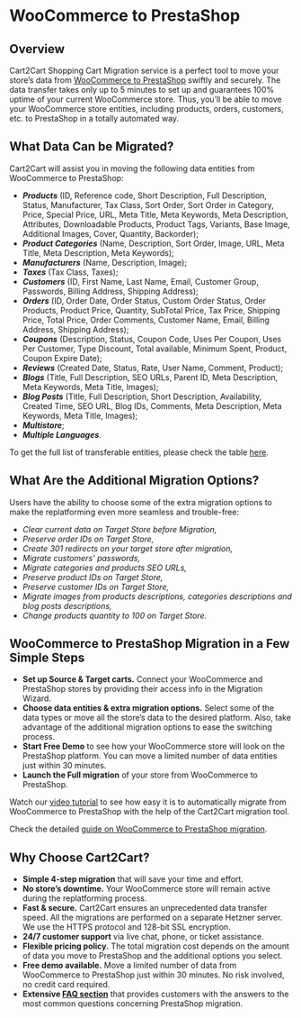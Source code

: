 # WooCommerce to PrestaShop
## Overview
Cart2Cart Shopping Cart Migration service is a perfect tool to move your store’s data from [WooCommerce to PrestaShop](https://www.shopping-cart-migration.com/shopping-cart-migration-options/6690-woocommerce-to-prestashop-migration?utm_source=github-articles&utm_medium=articles&utm_term=woocommerce-prestashop&utm_campaign=github.com) swiftly and securely. The data transfer takes only up to 5 minutes to set up and guarantees 100% uptime of your current WooCommerce store. Thus, you’ll be able to move your WooCommerce store entities, including products, orders, customers, etc. to PrestaShop in a totally automated way.
## What Data Can be Migrated?
Cart2Cart will assist you in moving the following data entities from WooCommerce to PrestaShop:
* **_Products_** (ID, Reference code, Short Description, Full Description, Status, Manufacturer, Tax Class, Sort Order, Sort Order in Category, Price, Special Price, URL, Meta Title, Meta Keywords, Meta Description, Attributes, Downloadable Products, Product Tags, Variants, Base Image, Additional Images, Cover, Quantity, Backorder);
* **_Product Categories_** (Name, Description, Sort Order, Image, URL, Meta Title, Meta Description, Meta Keywords);
* **_Manufacturers_** (Name, Description, Image);
* **_Taxes_** (Tax Class, Taxes);
* **_Customers_** (ID, First Name, Last Name, Email, Customer Group, Passwords, Billing Address, Shipping Address);
* **_Orders_** (ID, Order Date, Order Status, Custom Order Status, Order Products, Product Price, Quantity, SubTotal Price, Tax Price, Shipping Price, Total Price, Order Comments, Customer Name, Email, Billing Address, Shipping Address);
* **_Coupons_** (Description, Status, Coupon Code, Uses Per Coupon, Uses Per Customer, Type Discount, Total available, Minimum Spent, Product, Coupon Expire Date);
* **_Reviews_** (Created Date, Status, Rate, User Name, Comment, Product);
* **_Blogs_** (Title, Full Description, SEO URLs, Parent ID, Meta Description, Meta Keywords, Meta Title, Images);
* **_Blog Posts_** (Title, Full Description, Short Description, Availability, Created Time, SEO URL, Blog IDs, Comments, Meta Description, Meta Keywords, Meta Title, Images);
* **_Multistore_**;
* **_Multiple Languages_**.
 
To get the full list of transferable entities, please check the table [here](https://www.shopping-cart-migration.com/shopping-cart-migration-options/6690-woocommerce-to-prestashop-migration?utm_source=github-articles&utm_medium=articles&utm_term=woocommerce-prestashop&utm_campaign=github.com).
## What Are the Additional Migration Options?
Users have the ability to choose some of the extra migration options to make the replatforming even more seamless and trouble-free:
* _Clear current data on Target Store before Migration,_
* _Preserve order IDs on Target Store,_
* _Create 301 redirects on your target store after migration,_
* _Migrate customers' passwords,_
* _Migrate categories and products SEO URLs,_
* _Preserve product IDs on Target Store,_
* _Preserve customer IDs on Target Store,_
* _Migrate images from products descriptions, categories descriptions and blog posts descriptions,_
* _Change products quantity to 100 on Target Store._
## WooCommerce to PrestaShop Migration in a Few Simple Steps 
* **Set up Source & Target carts.** Connect your WooCommerce and PrestaShop stores by providing their access info in the Migration Wizard.
* **Choose data entities & extra migration options.** Select some of the data types or move all the store’s data to the desired platform. Also, take advantage of the additional migration options to ease the switching process.
* **Start Free Demo** to see how your WooCommerce store will look on the PrestaShop platform. You can move a limited number of data entities just within 30 minutes.  
* **Launch the Full migration** of your store from WooCommerce to PrestaShop.

Watch our [video tutorial](https://youtu.be/WSBE42mciDI?utm_source=github-articles&utm_medium=articles&utm_term=woocommerce-prestashop&utm_campaign=github.com) to see how easy it is to automatically migrate from WooCommerce to PrestaShop with the help of the Cart2Cart migration tool.
 
Check the detailed [guide on WooCommerce to PrestaShop migration](https://www.shopping-cart-migration.com/migration-guides/how-to-migrate-woocommerce-to-prestashop-cost-effectively-guide-for-entrepreneurs?utm_source=github-articles&utm_medium=articles&utm_term=woocommerce-prestashop&utm_campaign=github.com). 
## Why Choose Cart2Cart?
* **Simple 4-step migration** that will save your time and effort.
* **No store’s downtime.** Your WooCommerce store will remain active during the replatforming process.
* **Fast & secure.** Cart2Cart ensures an unprecedented data transfer speed. All the migrations are performed on a separate Hetzner server. We use the HTTPS protocol and 128-bit SSL encryption.
* **24/7 customer support** via live chat, phone, or ticket assistance.
* **Flexible pricing policy.** The total migration cost depends on the amount of data you move to PrestaShop and the additional options you select.   
* **Free demo available.** Move a limited number of data from WooCommerce to PrestaShop just within 30 minutes. No risk involved, no credit card required. 
* **Extensive [FAQ section](https://www.shopping-cart-migration.com/faq/16-prestashop?utm_source=github-articles&utm_medium=articles&utm_term=woocommerce-prestashop&utm_campaign=github.com)** that provides customers with the answers to the most common questions concerning PrestaShop migration.
 
